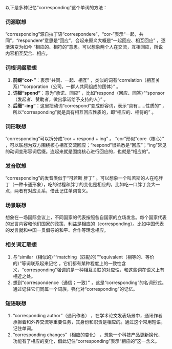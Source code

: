 以下是多种记忆“corresponding”这个单词的方法：

### 词源联想
“corresponding”源自拉丁语“correspondere”，“cor-”表示“一起，共同”，“respondere”意思是“回应”，合起来原义大概是“一起回应、相互回应” ，逐渐演变为如今 “相应的、相符的”意思。可以想象两个人在交流，互相回应，所说内容相互契合、相应。 

### 词根词缀联想
1. **前缀“cor-”**：表示“共同、一起、相互” ，类似的词有“correlation（相互关系）”“corporation（公司，一群人共同组成的团体）” 。
2. **词根“spond”**：意为“承诺、回应” ，比如“respond（回应、回答）”“sponsor（发起者、赞助者，做出承诺给予支持的人）” 。
3. **后缀“-ing”**：这里把动词“correspond”变成形容词，表示“具有……性质的” ，所以“corresponding”就是具有相互回应性质的，即“相应的、相符的” 。

### 词形联想
“corresponding”可以拆分成“cor + respond + ing” 。 “cor”形似“core（核心）” ，可以联想为双方围绕核心相互交流回应；“respond”很熟悉是“回应”；“ing”常见的动词变形容词后缀。连起来就是围绕核心进行回应的，也就是“相应的”。 

### 发音联想
“corresponding”的发音类似于“可若斯 胖丁” 。可以想象一个叫若斯的人在吃胖丁（一种卡通形象），吃的过程和胖丁的变化是相应的，比如吃一口胖丁变大一点，两者有对应关系，借此记住单词含义。 

### 场景联想
想象在一场国际会议上，不同国家的代表按照各自国家的立场发言。每个国家代表的发言内容和他们国家的政策、利益是相应的（corresponding）。比如中国代表的发言就和中国一贯倡导的和平、合作等理念相应。 

### 相关词汇联想
1. 与“similar（相似的）”“matching（匹配的）”“equivalent（相等的、等价的）”等词联系起来记忆 。它们都有某种程度上的一致性含义，“corresponding”强调的是一种相互关联的对应性，和这些词在语义上有相近之处。
2. 想到“correspondence（通信；一致）” ，这是“corresponding”的名词形式。通过记住它们同属一个词族，强化对“corresponding”的记忆。 

### 短语联想
1. “corresponding author”（通讯作者） ，在学术论文发表场景中，通讯作者承担着和外界交流等重要任务，其身份和职责是相应的。通过这个常用短语，记住单词。
2. “corresponding changes”（相应的变化） ，想象一个科技产品更新换代，功能有了相应的变化，借此记住“corresponding”表示“相应的”这一含义。 